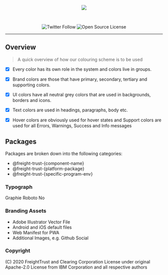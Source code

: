 <p align="center">
<img src="https://freight-public.s3-us-west-1.amazonaws.com/static/Asset+1.png">
</p>
<br>
<!-- Badges Start -->
<p align="center">
<img alt="Twitter Follow" src="https://img.shields.io/twitter/follow/freighttrustnet?label=%40FreightTrustNet&style=social">
<img alt="Open Source License" src="https://img.shields.io/github/license/freight-trust/gateway?style=social">
<!-- Badges End -->

---

## Overview


> A quick overview of how our colouring scheme is to be used

- [x] Every color has its own role in the system and colors live in groups. 
- [x] Brand colors are those that have primary, secondary, tertiary and supporting colors. 
- [x] UI colors have all neutral grey colors that are used in backgrounds, borders and icons. 
- [x] Text colors are used in headings, paragraphs, body etc.
- [x] Hover colors are obviously used for hover states and Support colors are used for all Errors, Warnings, Success and Info messages


## Packages


Packages are broken down into the following categories:

*	@freight-trust-{component-name}
*	@freight-trust-{platform-package}
*	@freight-trust-{specific-program-env}


### Typograph

Graphie
Roboto
No

### Branding Assets 

- Adobe Illustrator Vector File 
- Android and iOS default files
- Web Manifest for PWA
- Additional Images, e.g. Github Social 

### Copyright

(C) 2020 FreightTrust and Clearing Corporation 
License under original Apache-2.0 License from IBM Corporation and all respective authors
